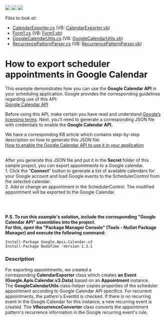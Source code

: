 <!-- default badges list -->
![](https://img.shields.io/endpoint?url=https://codecentral.devexpress.com/api/v1/VersionRange/128634871/15.2.4%2B)
[![](https://img.shields.io/badge/Open_in_DevExpress_Support_Center-FF7200?style=flat-square&logo=DevExpress&logoColor=white)](https://supportcenter.devexpress.com/ticket/details/T352602)
[![](https://img.shields.io/badge/📖_How_to_use_DevExpress_Examples-e9f6fc?style=flat-square)](https://docs.devexpress.com/GeneralInformation/403183)
<!-- default badges end -->
<!-- default file list -->
*Files to look at*:

* [CalendarExporter.cs](./CS/GoogleCalendarExample/CalendarExporter.cs) (VB: [CalendarExporter.vb](./VB/GoogleCalendarExample/CalendarExporter.vb))
* [Form1.cs](./CS/GoogleCalendarExample/Form1.cs) (VB: [Form1.vb](./VB/GoogleCalendarExample/Form1.vb))
* [GoogleCalendarUtils.cs](./CS/GoogleCalendarExample/GoogleCalendarUtils.cs) (VB: [GoogleCalendarUtils.vb](./VB/GoogleCalendarExample/GoogleCalendarUtils.vb))
* [RecurrencePatternParser.cs](./CS/GoogleCalendarExample/RecurrencePatternParser.cs) (VB: [RecurrencePatternParser.vb](./VB/GoogleCalendarExample/RecurrencePatternParser.vb))
<!-- default file list end -->
# How to export scheduler appointments in Google Calendar


<p>This example demonstrates how you can use the <strong>Google Calendar API</strong> in your scheduling application. Google provides the corresponding guidelines regarding use of this API:<br><a href="https://developers.google.com/google-apps/calendar/quickstart/dotnet">Google Calendar API</a> </p>
<p>Before using this API, make certain you have read and understand <a href="https://developers.google.com/site-policies">Google’s licensing terms</a>. Next, you’ll need to generate a corresponding JSON file with credentials to enable the <strong>Google Calendar API.</strong></p>
<p>We have a corresponding KB article which contains step-by-step description on how to generate this JSON file:<br><a href="https://www.devexpress.com/Support/Center/p/T267842">How to enable the Google Calendar API to use it in your application</a><br><br></p>
<p>After you generate this JSON file and put it in the <strong>Secret </strong>folder of this sample project, you can export appointments to a Google calendar.<br>1. Click the "<strong>Connect</strong>" button to generate a list of available calendars for your Google account and load Google events to the SchedulerControl from the selected calendar.<br>2. Add or change an appointment in the SchedulerControl. The modified appointment will be exported to the Google Calendar.</p>
<p><br><br></p>
<p><strong>P.S. To run this example's solution, include the corresponding "Google Calendar API" assemblies into the project.</strong><br><strong>For this, open the "Package Manager Console" (Tools - NuGet Package Manager) and execute the following command:<br></strong></p>
<pre class="prettyprint notranslate"><code>Install-Package Google.Apis.Calendar.v3<br>Install-Package NodaTime -Version 1.3.1 </code></pre>


<h3>Description</h3>

<p>For exporting&nbsp;appointments, we created a corresponding&nbsp;<strong>CalendarExporter</strong>&nbsp;class which creates&nbsp;<strong>an</strong>&nbsp;<strong>Event (Google.Apis.Calendar.v3.Data)</strong>&nbsp;based on an&nbsp;<strong>Appointment</strong>&nbsp;instance. The&nbsp;<strong>GoogleCalendarUtils&nbsp;</strong>class-helper&nbsp;copies properties of the scheduler appointment according to&nbsp;Google Calendar API specifics. For recurrent appointments, the pattern's EventId is checked. If there is no recurring event in the Google Calendar for this instance, a new recurring event is created. The&nbsp;<strong>VRecurrenceConverter</strong>&nbsp;class converts the appointment pattern's recurrence information in the Google recurring event's rule.&nbsp;</p>

<br/>


